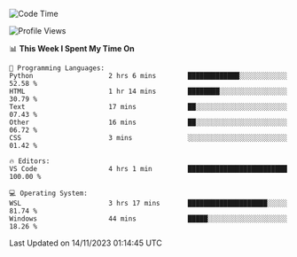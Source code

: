<!--START_SECTION:waka-->
![Code Time](http://img.shields.io/badge/Code%20Time-381%20hrs%2021%20mins-blue)

![Profile Views](http://img.shields.io/badge/Profile%20Views-17-blue)

📊 **This Week I Spent My Time On** 

```text
💬 Programming Languages: 
Python                   2 hrs 6 mins        █████████████░░░░░░░░░░░░   52.58 % 
HTML                     1 hr 14 mins        ████████░░░░░░░░░░░░░░░░░   30.79 % 
Text                     17 mins             ██░░░░░░░░░░░░░░░░░░░░░░░   07.43 % 
Other                    16 mins             ██░░░░░░░░░░░░░░░░░░░░░░░   06.72 % 
CSS                      3 mins              ░░░░░░░░░░░░░░░░░░░░░░░░░   01.42 % 

🔥 Editors: 
VS Code                  4 hrs 1 min         █████████████████████████   100.00 % 

💻 Operating System: 
WSL                      3 hrs 17 mins       ████████████████████░░░░░   81.74 % 
Windows                  44 mins             █████░░░░░░░░░░░░░░░░░░░░   18.26 % 
```


 Last Updated on 14/11/2023 01:14:45 UTC
<!--END_SECTION:waka-->

